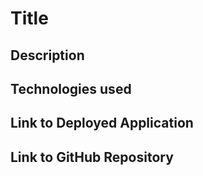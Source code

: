 # Title

## Description

## Technologies used

## Link to Deployed Application

## Link to GitHub Repository
